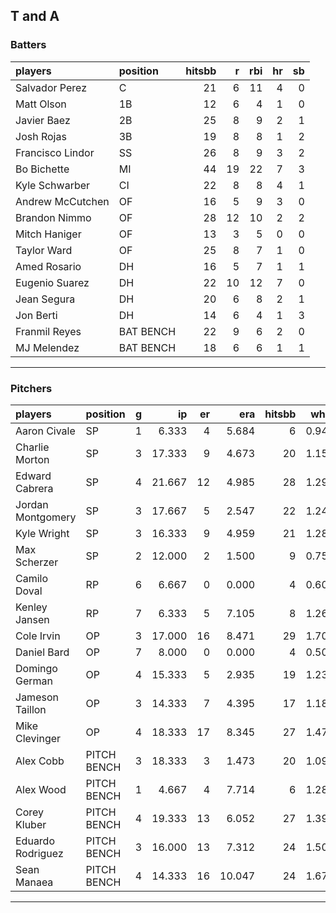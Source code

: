 ## T and A

### Batters

 
|players          |position  | hitsbb|  r| rbi| hr| sb| 
|:----------------|:---------|------:|--:|---:|--:|--:| 
|Salvador Perez   |C         |     21|  6|  11|  4|  0| 
|Matt Olson       |1B        |     12|  6|   4|  1|  0| 
|Javier Baez      |2B        |     25|  8|   9|  2|  1| 
|Josh Rojas       |3B        |     19|  8|   8|  1|  2| 
|Francisco Lindor |SS        |     26|  8|   9|  3|  2| 
|Bo Bichette      |MI        |     44| 19|  22|  7|  3| 
|Kyle Schwarber   |CI        |     22|  8|   8|  4|  1| 
|Andrew McCutchen |OF        |     16|  5|   9|  3|  0| 
|Brandon Nimmo    |OF        |     28| 12|  10|  2|  2| 
|Mitch Haniger    |OF        |     13|  3|   5|  0|  0| 
|Taylor Ward      |OF        |     25|  8|   7|  1|  0| 
|Amed Rosario     |DH        |     16|  5|   7|  1|  1| 
|Eugenio Suarez   |DH        |     22| 10|  12|  7|  0| 
|Jean Segura      |DH        |     20|  6|   8|  2|  1| 
|Jon Berti        |DH        |     14|  6|   4|  1|  3| 
|Franmil Reyes    |BAT BENCH |     22|  9|   6|  2|  0| 
|MJ Melendez      |BAT BENCH |     18|  6|   6|  1|  1| 

* * *

### Pitchers

 
|players           |position    |  g|     ip| er|    era| hitsbb|  whip| so|  w| sv| 
|:-----------------|:-----------|--:|------:|--:|------:|------:|-----:|--:|--:|--:| 
|Aaron Civale      |SP          |  1|  6.333|  4|  5.684|      6| 0.947|  5|  0|  0| 
|Charlie Morton    |SP          |  3| 17.333|  9|  4.673|     20| 1.154| 19|  2|  0| 
|Edward Cabrera    |SP          |  4| 21.667| 12|  4.985|     28| 1.292| 20|  1|  0| 
|Jordan Montgomery |SP          |  3| 17.667|  5|  2.547|     22| 1.245| 16|  1|  0| 
|Kyle Wright       |SP          |  3| 16.333|  9|  4.959|     21| 1.286| 14|  2|  0| 
|Max Scherzer      |SP          |  2| 12.000|  2|  1.500|      9| 0.750| 16|  0|  0| 
|Camilo Doval      |RP          |  6|  6.667|  0|  0.000|      4| 0.600|  8|  1|  5| 
|Kenley Jansen     |RP          |  7|  6.333|  5|  7.105|      8| 1.263|  7|  0|  4| 
|Cole Irvin        |OP          |  3| 17.000| 16|  8.471|     29| 1.706| 15|  2|  0| 
|Daniel Bard       |OP          |  7|  8.000|  0|  0.000|      4| 0.500|  7|  2|  4| 
|Domingo German    |OP          |  4| 15.333|  5|  2.935|     19| 1.239| 10|  0|  0| 
|Jameson Taillon   |OP          |  3| 14.333|  7|  4.395|     17| 1.186| 13|  1|  0| 
|Mike Clevinger    |OP          |  4| 18.333| 17|  8.345|     27| 1.473| 13|  1|  0| 
|Alex Cobb         |PITCH BENCH |  3| 18.333|  3|  1.473|     20| 1.091| 18|  2|  0| 
|Alex Wood         |PITCH BENCH |  1|  4.667|  4|  7.714|      6| 1.286|  5|  0|  0| 
|Corey Kluber      |PITCH BENCH |  4| 19.333| 13|  6.052|     27| 1.397| 14|  2|  0| 
|Eduardo Rodriguez |PITCH BENCH |  3| 16.000| 13|  7.312|     24| 1.500| 11|  0|  0| 
|Sean Manaea       |PITCH BENCH |  4| 14.333| 16| 10.047|     24| 1.674| 13|  0|  0| 


* * *


